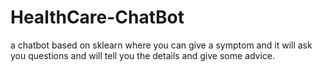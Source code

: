 # HealthCare-ChatBot
a chatbot based on sklearn where you can give a symptom and it will ask you questions and will tell you the details and give some advice.
